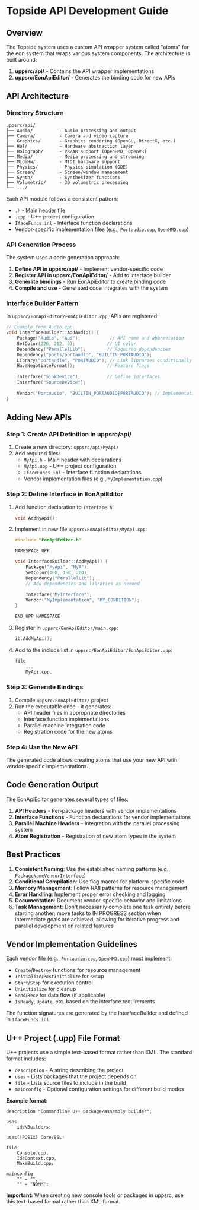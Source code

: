 # Topside API Development Guide

## Overview

The Topside system uses a custom API wrapper system called "atoms" for the eon system that wraps various system components. The architecture is built around:

1. **uppsrc/api/** - Contains the API wrapper implementations
2. **uppsrc/EonApiEditor/** - Generates the binding code for new APIs

## API Architecture

### Directory Structure
```
uppsrc/api/
├── Audio/          - Audio processing and output
├── Camera/         - Camera and video capture
├── Graphics/       - Graphics rendering (OpenGL, DirectX, etc.)
├── Hal/            - Hardware abstraction layer
├── Holograph/      - VR/AR support (OpenHMD, OpenVR)
├── Media/          - Media processing and streaming
├── MidiHw/         - MIDI hardware support
├── Physics/        - Physics simulation (ODE)
├── Screen/         - Screen/window management
├── Synth/          - Synthesizer functions
├── Volumetric/     - 3D volumetric processing
└── .../
```

Each API module follows a consistent pattern:
- `.h` - Main header file
- `.upp` - U++ project configuration
- `IfaceFuncs.inl` - Interface function declarations
- Vendor-specific implementation files (e.g., `Portaudio.cpp`, `OpenHMD.cpp`)

### API Generation Process

The system uses a code generation approach:

1. **Define API in uppsrc/api/** - Implement vendor-specific code
2. **Register API in uppsrc/EonApiEditor/** - Add to interface builder
3. **Generate bindings** - Run EonApiEditor to create binding code
4. **Compile and use** - Generated code integrates with the system

### Interface Builder Pattern

In `uppsrc/EonApiEditor/EonApiEditor.cpp`, APIs are registered:

```cpp
// Example from Audio.cpp
void InterfaceBuilder::AddAudio() {
    Package("Audio", "Aud");           // API name and abbreviation
    SetColor(226, 212, 0);            // UI color
    Dependency("ParallelLib");        // Required dependencies
    Dependency("ports/portaudio", "BUILTIN_PORTAUDIO");
    Library("portaudio", "PORTAUDIO"); // Link libraries conditionally
    HaveNegotiateFormat();            // Feature flags
    
    Interface("SinkDevice");          // Define interfaces
    Interface("SourceDevice");
    
    Vendor("Portaudio", "BUILTIN_PORTAUDIO|PORTAUDIO"); // Implementation vendors
}
```

## Adding New APIs

### Step 1: Create API Definition in uppsrc/api/

1. Create a new directory: `uppsrc/api/MyApi/`
2. Add required files:
   - `MyApi.h` - Main header with declarations
   - `MyApi.upp` - U++ project configuration
   - `IfaceFuncs.inl` - Interface function declarations
   - Vendor implementation files (e.g., `MyImplementation.cpp`)

### Step 2: Define Interface in EonApiEditor

1. Add function declaration to `Interface.h`:
   ```cpp
   void AddMyApi();
   ```

2. Implement in new file `uppsrc/EonApiEditor/MyApi.cpp`:
   ```cpp
   #include "EonApiEditor.h"

   NAMESPACE_UPP

   void InterfaceBuilder::AddMyApi() {
       Package("MyApi", "MyA");
       SetColor(100, 150, 200);
       Dependency("ParallelLib");
       // Add dependencies and libraries as needed
       
       Interface("MyInterface");
       Vendor("MyImplementation", "MY_CONDITION");
   }

   END_UPP_NAMESPACE
   ```

3. Register in `uppsrc/EonApiEditor/main.cpp`:
   ```cpp
   ib.AddMyApi();
   ```

4. Add to the include list in `uppsrc/EonApiEditor/EonApiEditor.upp`:
   ```cpp
   file
       ...
       MyApi.cpp,
   ```

### Step 3: Generate Bindings

1. Compile `uppsrc/EonApiEditor/` project
2. Run the executable once - it generates:
   - API header files in appropriate directories
   - Interface function implementations
   - Parallel machine integration code
   - Registration code for the new atoms

### Step 4: Use the New API

The generated code allows creating atoms that use your new API with vendor-specific implementations.

## Code Generation Output

The EonApiEditor generates several types of files:

1. **API Headers** - Per-package headers with vendor implementations
2. **Interface Functions** - Function declarations for vendor implementations
3. **Parallel Machine Headers** - Integration with the parallel processing system
4. **Atom Registration** - Registration of new atom types in the system

## Best Practices

1. **Consistent Naming**: Use the established naming patterns (e.g., `PackageNameVendorInterface`)
2. **Conditional Compilation**: Use flag macros for platform-specific code
3. **Memory Management**: Follow RAII patterns for resource management
4. **Error Handling**: Implement proper error checking and logging
5. **Documentation**: Document vendor-specific behavior and limitations
6. **Task Management**: Don't necessarily complete one task entirely before starting another; move tasks to IN PROGRESS section when intermediate goals are achieved, allowing for iterative progress and parallel development on related features

## Vendor Implementation Guidelines

Each vendor file (e.g., `Portaudio.cpp`, `OpenHMD.cpp`) must implement:

- `Create`/`Destroy` functions for resource management
- `Initialize`/`PostInitialize` for setup
- `Start`/`Stop` for execution control
- `Uninitialize` for cleanup
- `Send`/`Recv` for data flow (if applicable)
- `IsReady`, `Update`, etc. based on the interface requirements

The function signatures are generated by the InterfaceBuilder and defined in `IfaceFuncs.inl`.

## U++ Project (.upp) File Format

U++ projects use a simple text-based format rather than XML. The standard format includes:

- `description` - A string describing the project
- `uses` - Lists packages that the project depends on 
- `file` - Lists source files to include in the build
- `mainconfig` - Optional configuration settings for different build modes

**Example format:**
```
description "Commandline U++ package/assembly builder";

uses
	ide\Builders;

uses(!POSIX) Core/SSL;

file
	Console.cpp,
	IdeContext.cpp,
	MakeBuild.cpp;

mainconfig
	"" = "",
	"" = "NOMM";
```

**Important:** When creating new console tools or packages in uppsrc, use this text-based format rather than XML format.